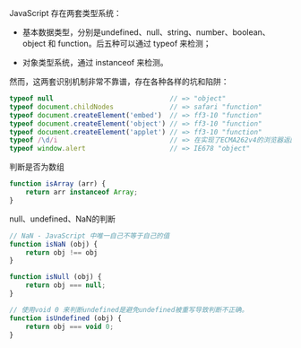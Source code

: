 JavaScript 存在两套类型系统：

* 基本数据类型，分别是undefined、null、string、number、boolean、object 和 function。后五种可以通过 typeof 来检测；

* 对象类型系统，通过 instanceof 来检测。

然而，这两套识别机制非常不靠谱，存在各种各样的坑和陷阱：

```js
typeof null                             // => "object"
typeof document.childNodes              // => safari "function"
typeof document.createElement('embed')  // => ff3-10 "function"
typeof document.createElement('object') // => ff3-10 "function"
typeof document.createElement('applet') // => ff3-10 "function"
typeof /\d/i                            // => 在实现了ECMA262v4的浏览器返回 "function"
typeof window.alert                     // => IE678 "object"
```

判断是否为数组

```js
function isArray (arr) {
    return arr instanceof Array;
}
```

null、undefined、NaN的判断

```js
// NaN - JavaScript 中唯一自己不等于自己的值
function isNaN (obj) {
    return obj !== obj
}

function isNull (obj) {
    return obj === null;
}

// 使用void 0 来判断undefined是避免undefined被重写导致判断不正确。
function isUndefined (obj) {
    return obj === void 0;
}
```




